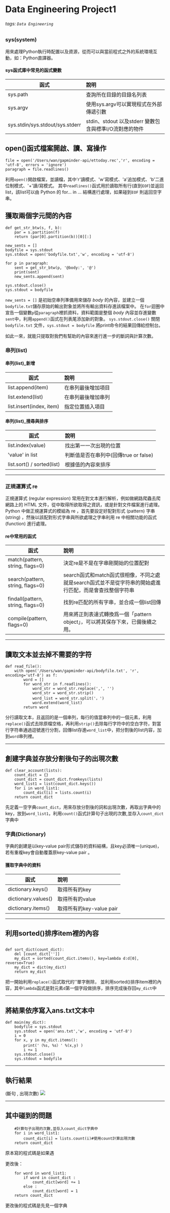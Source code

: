 # Data Engineering Project1

###### tags: `Data Engineering`



### sys(system)
用來處理Python執行時配置以及資源，從而可以與當前程式之外的系統環境互動，如：Python直譯器。

#### sys函式庫中常見的函式變數
函式           |  說明                        
-----------|:-------------------------------
sys.path  | 查詢所在目錄的目錄名列表 
sys.argv |使用sys.argv可以實現程式在外部傳遞引數   |
sys.stdin/sys.stdout/sys.stderr  | stdin、stdout 以及stderr 變數包含與標準I/O流對應的物件

## open()函式檔案開啟、讀、寫操作
```python=
file = open('/Users/wan/gapminder-api/ettoday.rec','r', encoding = 'utf-8', errors = 'ignore') 
paragraph = file.readlines()
```
利用`open()`開啟檔案，並讀檔，其中'r'讀模式、'w'寫模式、'a'追加模式、'b'二進位制模式、'+'讀/寫模式。
其中`readlines()`函式用於讀取所有行(直到`EOF`)並返回list，該list可以由 Python 的 for... in ... 結構進行處理，如果碰到`EOF` 則返回空字串。


## 獲取兩個字元間的內容
```python=
def get_str_btw(s, f, b):
    par = s.partition(f)
    return (par[0].partition(b))[0][:]
    
new_sents = [] 
bodyfile = sys.stdout 
sys.stdout = open('bodyfile.txt','w', encoding = 'utf-8') 

for p in paragraph:
    sent = get_str_btw(p, '@body:', '@') 
    print(sent)
    new_sents.append(sent) 
    
sys.stdout.close() 
sys.stdout = bodyfile 
```
`new_sents = []` 是初始空串列準備用來儲存 *body* 的內容，並建立一個`bodyfile.txt`儲存原始的輸出對象並將所有輸出資料存進該檔案中。
在`for`迴圈中宣告一個變數`p`從`paragraph`裡抓資料，資料範圍是整個 *body* 內容並存進變數`sent`中，利用`append()`函式在列表尾添加新的對象。
`sys.stdout.close()` 關閉`bodyfile.txt` 文件，`sys.stdout = bodyfile` 將print命令的結果回傳給控制台。

如此一來，就能只提取對我們有幫助的內容來進行進一步的斷詞與計算次數。
### 串列(list)

#### 串列(list)_新增
函式          |  說明                        
-----------|:-------------------------------
list.append(item)  | 在串列最後增加項⽬
list.extend(list) |在串列最後增加串列
list.insert(index, item)  | 指定位置插入項目
#### 串列(list)_搜尋與排序
函式           |  說明                        
-----------|:-------------------------------
list.index(value)  | 找出第⼀一次出現的位置 
'value' in list |判斷值是否在串列中(回傳true or false)
list.sort() /  sorted(list) | 根據值的內容來排序


____________________________________
<!--
```python=
import re
import sys
```
-->

### 正規運算式 re
正規運算式 (regular expression) 常用在對文本進行解析，例如做網路爬蟲去爬網路上的 HTML 文件，從中取得所欲取得之資訊，或是針對文件檔案進行處理。 
Python 中做正規運算式的模組為 re ，首先要設定好配對形式 (pattern) 字串 (string) ，然後以該配對形式字串與所欲處理之字串利用 re 中相關功能的函式 (function) 進行處理。

#### re中常用的函式
函式          |  說明                        
---------------|:-------------------------------
match(pattern, string, flags=0)    | 決定re是不是在字串剛開始的位置配對 
search(pattern, string, flags=0) | search函式和match函式很相像，不同之處就是search函式並不是從字符串的開始處進行匹配，而是會查找整個字符串
findall(pattern, string, flags=0)  | 找到re匹配的所有字串，並合成一個list回傳 
compile(pattern, flags=0)|用來將正則表達式轉換爲一個「pattern object」，可以將其保存下來，已備後續之用。

------------------
## 讀取文本並去掉不需要的字符
```python=
def read_file(): 
    with open('/Users/wan/gapminder-api/bodyfile.txt', 'r', encoding='utf-8') as f:
        word = []  
        for word_str in f.readlines():  
            word_str = word_str.replace(',', '') 
            word_str = word_str.strip() 
            word_list = word_str.split('，')
            word.extend(word_list) 
        return word
```
分行讀取文本，且返回的是一個串列，每行的值當串列中的一個元素，利用`replace()`函式去除原檔空格，再利用`strip()`去除每行字符中的空白字符，對當行字符串通過逗號進行分割，回傳list存進`word_list`中，把分割後的list内容，加到`word`串列裡。

-------------
## 創建字典並存放分割後句子的出現次數
```python=
def clear_account(lists):
    count_dict = {} 
    count_dict = count_dict.fromkeys(lists) 
    word_list1 = list(count_dict.keys()) 
    for i in word_list1:
        count_dict[i] = lists.count(i)
    return count_dict
```
先定義一空字典`count_dict`，用來存放分割後的詞和出現次數，再取出字典中的key，放到`word_list1`，利用`count()`函式計算句子出現的次數,並存入`count_dict`字典中

### 字典(Dictionary)
字典的創建是以key-value pair形式儲存的資料結構，且key必須唯一(unique)，若有重複key會⾃動覆蓋原key-value pair 。


#### 獲取字典中的資料
函式           |  說明                        
---------------|:-------------------------------
dictionary.keys()    | 取得所有的key
dictionary.values() | 取得所有的value
dictionary.items()  | 取得所有的key-value pair

-----------
 ## 利用sorted()排序item裡的內容
  
```python=
 
def sort_dict(count_dict):
    del [count_dict['']] 
    my_dict = sorted(count_dict.items(), key=lambda d:d[0], reverse=True) 
    my_dict = dict(my_dict)
    return my_dict
```
把一開始利用`replace()`函式取代的''單字刪除， 並利用sorted()排序item裡的內容，其中`lambda`函式是對元素`d`第一個字段做排序，排序完成後存回`my_dict`中

____
## 將結果依序寫入ans.txt文本中

```python=
def main(my_dict):
    bodyfile = sys.stdout 
    sys.stdout = open('ans.txt','w', encoding = 'utf-8') 
    i = 0
    for x, y in my_dict.items():
        print('（%s, %s）' %(x,y) )
        i += 1
    sys.stdout.close()
    sys.stdout = bodyfile
```



________
## 執行結果
(斷句 , 出現次數)
![](https://i.imgur.com/C10e7TR.png)


______
## 其中碰到的問題
```python=
    #計算句子出現的次數,並存入count_dict字典中
    for i in word_list1:
        count_dict[i] = lists.count(i)#使用count計算出現次數
    return count_dict
```
原本寫的程式碼是如果遇

更改後：

```python=
    for word in word_list1:
        if word in count_dict :
            count_dict[word] += 1
        else :
            count_dict[word] = 1
    return count_dict
```
更改後的程式碼是先見一個字典

